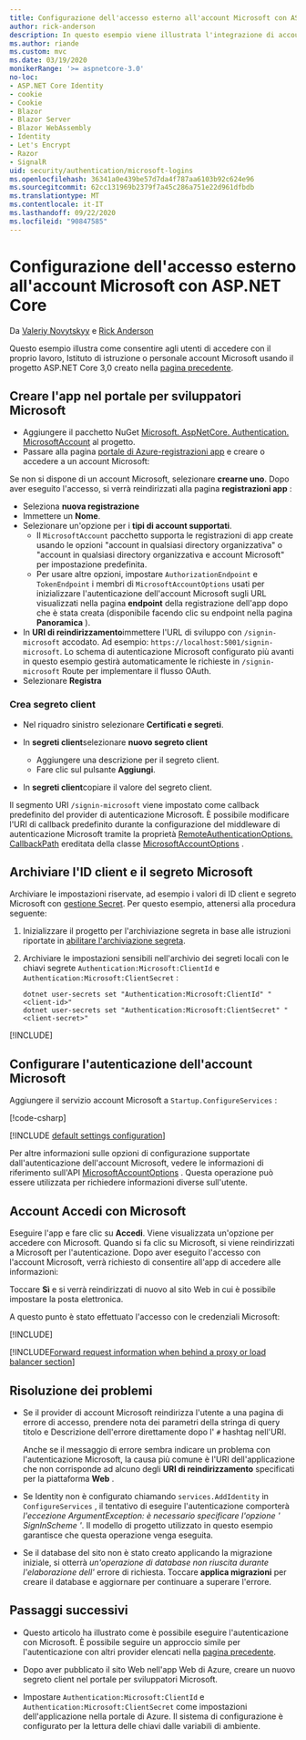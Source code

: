 ```yaml
---
title: Configurazione dell'accesso esterno all'account Microsoft con ASP.NET Core
author: rick-anderson
description: In questo esempio viene illustrata l'integrazione di account Microsoft autenticazione utente in un'app ASP.NET Core esistente.
ms.author: riande
ms.custom: mvc
ms.date: 03/19/2020
monikerRange: '>= aspnetcore-3.0'
no-loc:
- ASP.NET Core Identity
- cookie
- Cookie
- Blazor
- Blazor Server
- Blazor WebAssembly
- Identity
- Let's Encrypt
- Razor
- SignalR
uid: security/authentication/microsoft-logins
ms.openlocfilehash: 36341a0e439be57d7da4f787aa6103b92c624e96
ms.sourcegitcommit: 62cc131969b2379f7a45c286a751e22d961dfbdb
ms.translationtype: MT
ms.contentlocale: it-IT
ms.lasthandoff: 09/22/2020
ms.locfileid: "90847585"
---
```

# <a name="microsoft-account-external-login-setup-with-aspnet-core"></a>Configurazione dell'accesso esterno all'account Microsoft con ASP.NET Core

Da [Valeriy Novytskyy](https://github.com/01binary) e [Rick Anderson](https://twitter.com/RickAndMSFT)

Questo esempio illustra come consentire agli utenti di accedere con il proprio lavoro, Istituto di istruzione o personale account Microsoft usando il progetto ASP.NET Core 3,0 creato nella [pagina precedente](xref:security/authentication/social/index).

## <a name="create-the-app-in-microsoft-developer-portal"></a>Creare l'app nel portale per sviluppatori Microsoft

* Aggiungere il pacchetto NuGet [Microsoft. AspNetCore. Authentication. MicrosoftAccount](https://www.nuget.org/packages/Microsoft.AspNetCore.Authentication.MicrosoftAccount/) al progetto.
* Passare alla pagina [portale di Azure-registrazioni app](https://go.microsoft.com/fwlink/?linkid=2083908) e creare o accedere a un account Microsoft:

Se non si dispone di un account Microsoft, selezionare **crearne uno**. Dopo aver eseguito l'accesso, si verrà reindirizzati alla pagina **registrazioni app** :

* Seleziona **nuova registrazione**
* Immettere un **Nome**.
* Selezionare un'opzione per i **tipi di account supportati**.  <!-- Accounts for any org work with MS domain accounts. Most folks probably want the last option, personal MS accounts. It took 24 hours after setting this up for the keys to work -->
  * Il `MicrosoftAccount` pacchetto supporta le registrazioni di app create usando le opzioni "account in qualsiasi directory organizzativa" o "account in qualsiasi directory organizzativa e account Microsoft" per impostazione predefinita.
  * Per usare altre opzioni, impostare `AuthorizationEndpoint` e `TokenEndpoint` i membri di `MicrosoftAccountOptions` usati per inizializzare l'autenticazione dell'account Microsoft sugli URL visualizzati nella pagina **endpoint** della registrazione dell'app dopo che è stata creata (disponibile facendo clic su endpoint nella pagina **Panoramica** ).
* In **URI di reindirizzamento**immettere l'URL di sviluppo con `/signin-microsoft` accodato. Ad esempio: `https://localhost:5001/signin-microsoft`. Lo schema di autenticazione Microsoft configurato più avanti in questo esempio gestirà automaticamente le richieste in `/signin-microsoft` Route per implementare il flusso OAuth.
* Selezionare **Registra**

### <a name="create-client-secret"></a>Crea segreto client

* Nel riquadro sinistro selezionare **Certificati e segreti**.
* In **segreti client**selezionare **nuovo segreto client**

  * Aggiungere una descrizione per il segreto client.
  * Fare clic sul pulsante **Aggiungi**.

* In **segreti client**copiare il valore del segreto client.

Il segmento URI `/signin-microsoft` viene impostato come callback predefinito del provider di autenticazione Microsoft. È possibile modificare l'URI di callback predefinito durante la configurazione del middleware di autenticazione Microsoft tramite la proprietà [RemoteAuthenticationOptions. CallbackPath](/dotnet/api/microsoft.aspnetcore.authentication.remoteauthenticationoptions.callbackpath) ereditata della classe [MicrosoftAccountOptions](/dotnet/api/microsoft.aspnetcore.authentication.microsoftaccount.microsoftaccountoptions) .

## <a name="store-the-microsoft-client-id-and-secret"></a>Archiviare l'ID client e il segreto Microsoft

Archiviare le impostazioni riservate, ad esempio i valori di ID client e segreto Microsoft con [gestione Secret](xref:security/app-secrets). Per questo esempio, attenersi alla procedura seguente:

1. Inizializzare il progetto per l'archiviazione segreta in base alle istruzioni riportate in [abilitare l'archiviazione segreta](xref:security/app-secrets#enable-secret-storage).
1. Archiviare le impostazioni sensibili nell'archivio dei segreti locali con le chiavi segrete `Authentication:Microsoft:ClientId` e `Authentication:Microsoft:ClientSecret` :

    ```dotnetcli
    dotnet user-secrets set "Authentication:Microsoft:ClientId" "<client-id>"
    dotnet user-secrets set "Authentication:Microsoft:ClientSecret" "<client-secret>"
    ```

[!INCLUDE[](~/includes/environmentVarableColon.md)]

## <a name="configure-microsoft-account-authentication"></a>Configurare l'autenticazione dell'account Microsoft

Aggiungere il servizio account Microsoft a `Startup.ConfigureServices` :

[!code-csharp[](~/security/authentication/social/social-code/3.x/StartupMS3x.cs?name=snippet&highlight=10-14)]

[!INCLUDE [default settings configuration](includes/default-settings.md)]

Per altre informazioni sulle opzioni di configurazione supportate dall'autenticazione dell'account Microsoft, vedere le informazioni di riferimento sull'API [MicrosoftAccountOptions](/dotnet/api/microsoft.aspnetcore.builder.microsoftaccountoptions) . Questa operazione può essere utilizzata per richiedere informazioni diverse sull'utente.

## <a name="sign-in-with-microsoft-account"></a>Account Accedi con Microsoft

Eseguire l'app e fare clic su **Accedi**. Viene visualizzata un'opzione per accedere con Microsoft. Quando si fa clic su Microsoft, si viene reindirizzati a Microsoft per l'autenticazione. Dopo aver eseguito l'accesso con l'account Microsoft, verrà richiesto di consentire all'app di accedere alle informazioni:

Toccare **Sì** e si verrà reindirizzati di nuovo al sito Web in cui è possibile impostare la posta elettronica.

A questo punto è stato effettuato l'accesso con le credenziali Microsoft:

[!INCLUDE[](includes/chain-auth-providers.md)]

[!INCLUDE[Forward request information when behind a proxy or load balancer section](includes/forwarded-headers-middleware.md)]

## <a name="troubleshooting"></a>Risoluzione dei problemi

* Se il provider di account Microsoft reindirizza l'utente a una pagina di errore di accesso, prendere nota dei parametri della stringa di query titolo e Descrizione dell'errore direttamente dopo l' `#` hashtag nell'URI.

  Anche se il messaggio di errore sembra indicare un problema con l'autenticazione Microsoft, la causa più comune è l'URI dell'applicazione che non corrisponde ad alcuno degli **URI di reindirizzamento** specificati per la piattaforma **Web** .
* Se Identity non è configurato chiamando `services.AddIdentity` in `ConfigureServices` , il tentativo di eseguire l'autenticazione comporterà *l'eccezione ArgumentException: è necessario specificare l'opzione ' SignInScheme '*. Il modello di progetto utilizzato in questo esempio garantisce che questa operazione venga eseguita.
* Se il database del sito non è stato creato applicando la migrazione iniziale, si otterrà *un'operazione di database non riuscita durante l'elaborazione dell'* errore di richiesta. Toccare **applica migrazioni** per creare il database e aggiornare per continuare a superare l'errore.

## <a name="next-steps"></a>Passaggi successivi

* Questo articolo ha illustrato come è possibile eseguire l'autenticazione con Microsoft. È possibile seguire un approccio simile per l'autenticazione con altri provider elencati nella [pagina precedente](xref:security/authentication/social/index).

* Dopo aver pubblicato il sito Web nell'app Web di Azure, creare un nuovo segreto client nel portale per sviluppatori Microsoft.

* Impostare `Authentication:Microsoft:ClientId` e `Authentication:Microsoft:ClientSecret` come impostazioni dell'applicazione nella portale di Azure. Il sistema di configurazione è configurato per la lettura delle chiavi dalle variabili di ambiente.
